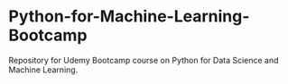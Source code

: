 # Python-for-Machine-Learning-Bootcamp

Repository for Udemy Bootcamp course on Python for Data Science and Machine Learning.
